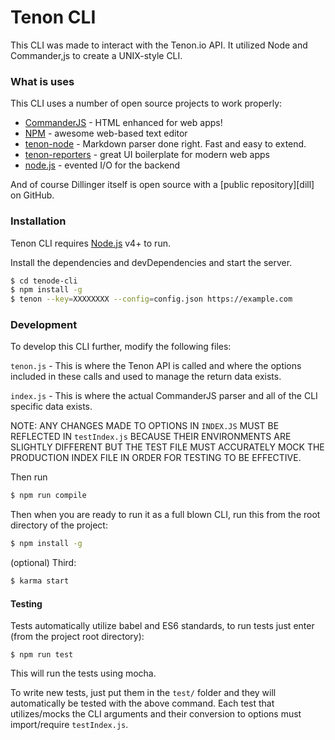 # Tenon CLI

This CLI was made to interact with the Tenon.io API. It utilized Node and Commander,js to create a UNIX-style CLI.

### What is uses

This CLI uses a number of open source projects to work properly:

* [CommanderJS] - HTML enhanced for web apps!
* [NPM] - awesome web-based text editor
* [tenon-node] - Markdown parser done right. Fast and easy to extend.
* [tenon-reporters] - great UI boilerplate for modern web apps
* [node.js] - evented I/O for the backend

And of course Dillinger itself is open source with a [public repository][dill]
 on GitHub.

### Installation

Tenon CLI requires [Node.js](https://nodejs.org/) v4+ to run.

Install the dependencies and devDependencies and start the server.

```sh
$ cd tenode-cli
$ npm install -g
$ tenon --key=XXXXXXXX --config=config.json https://example.com
```

### Development

To develop this CLI further, modify the following files:

```tenon.js``` - This is where the Tenon API is called and where the options included in these calls and used to manage the return data exists.

```index.js``` - This is where the actual CommanderJS parser and all of the CLI specific data exists.

NOTE: ANY CHANGES MADE TO OPTIONS IN ```INDEX.JS``` MUST BE REFLECTED IN ```testIndex.js``` BECAUSE THEIR ENVIRONMENTS ARE SLIGHTLY DIFFERENT BUT THE TEST FILE MUST ACCURATELY MOCK THE PRODUCTION INDEX FILE IN ORDER FOR TESTING TO BE EFFECTIVE.

Then run
```sh
$ npm run compile
```

Then when you are ready to run it as a full blown CLI, run this from the root directory of the project:
```sh
$ npm install -g
```

(optional) Third:
```sh
$ karma start
```
#### Testing
Tests automatically utilize babel and ES6 standards, to run tests just enter (from the project root directory):
```
$ npm run test
```
This will run the tests using mocha.

To write new tests, just put them in the ```test/``` folder and they will automatically be tested with the above command. Each test that utilizes/mocks the CLI arguments and their conversion to options must import/require ```testIndex.js```.

   [CommanderJS]: <https://github.com/tj/commander.js/>
   [NPM]: <http://npmjs.com>
   [tenon-node]: <https://github.com/poorgeek/tenon-node>
   [tenon-reporters]: <https://github.com/tjkix2006/tenon-reporters>
   [node.js]: <http://nodejs.org>